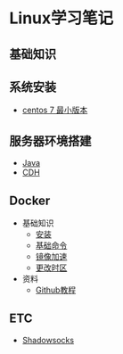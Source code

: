 # Linux学习笔记
## 基础知识

## 系统安装
- [centos 7 最小版本](/Linux/Install/System/Centos7_mini.md)
## 服务器环境搭建
- [Java](/Linux/Install/Envirment/Java.md)
- [CDH](/Linux/Install/Envirment/CDH.md)

## Docker
- 基础知识
    - [安装](/Linux/Docker/Use/Install.md)
    - [基础命令](/Linux/Docker/Use/Command.md)
    - [镜像加速](/Linux/Docker/Use/DownloadSource.md)
    - [更改时区](/Linux/Docker/Use/Time.md)
- 资料
    - [Github教程](https://www.gitbook.com/book/yeasy/docker_practice/details)
## ETC
- [Shadowsocks](/Linux/Install/ETC/Shadowsocks.md)
